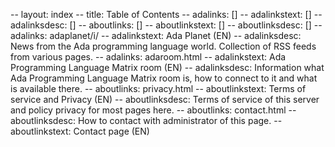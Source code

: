 -- layout: index
-- title: Table of Contents
-- adalinks: []
-- adalinkstext: []
-- adalinksdesc: []
-- aboutlinks: []
-- aboutlinkstext: []
-- aboutlinksdesc: []
-- adalinks: adaplanet/i/
-- adalinkstext: Ada Planet (EN)
-- adalinksdesc: News from the Ada programming language world. Collection of RSS feeds from various pages.
-- adalinks: adaroom.html
-- adalinkstext: Ada Programming Language Matrix room (EN)
-- adalinksdesc: Information what Ada Programming Language Matrix room is, how to connect to it and what is available there.
-- aboutlinks: privacy.html
-- aboutlinkstext: Terms of service and Privacy (EN)
-- aboutlinksdesc: Terms of service of this server and policy privacy for most pages here.
-- aboutlinks: contact.html
-- aboutlinksdesc: How to contact with administrator of this page.
-- aboutlinkstext: Contact page (EN)
